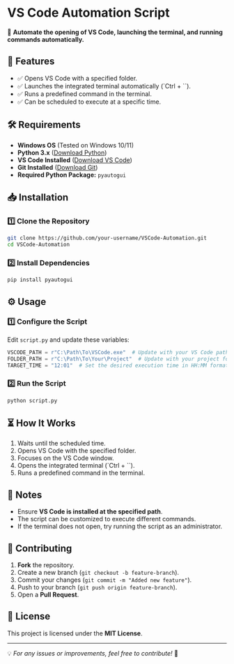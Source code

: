 # VS Code Automation Script

🚀 **Automate the opening of VS Code, launching the terminal, and running commands automatically.**

## 📌 Features
- ✅ Opens VS Code with a specified folder.
- ✅ Launches the integrated terminal automatically (`Ctrl + \``).
- ✅ Runs a predefined command in the terminal.
- ✅ Can be scheduled to execute at a specific time.

## 🛠️ Requirements
- **Windows OS** (Tested on Windows 10/11)
- **Python 3.x** ([Download Python](https://www.python.org/downloads/))
- **VS Code Installed** ([Download VS Code](https://code.visualstudio.com/))
- **Git Installed** ([Download Git](https://git-scm.com/downloads))
- **Required Python Package:** `pyautogui`

## 📥 Installation
### 1️⃣ Clone the Repository
```sh
git clone https://github.com/your-username/VSCode-Automation.git
cd VSCode-Automation
```

### 2️⃣ Install Dependencies
```sh
pip install pyautogui
```

## ⚙️ Usage
### **1️⃣ Configure the Script**
Edit `script.py` and update these variables:
```python
VSCODE_PATH = r"C:\Path\To\VSCode.exe"  # Update with your VS Code path
FOLDER_PATH = r"C:\Path\To\Your\Project"  # Update with your project folder path
TARGET_TIME = "12:01"  # Set the desired execution time in HH:MM format (24-hour)
```

### **2️⃣ Run the Script**
```sh
python script.py
```

## ⏳ How It Works
1. Waits until the scheduled time.
2. Opens VS Code with the specified folder.
3. Focuses on the VS Code window.
4. Opens the integrated terminal (`Ctrl + \``).
5. Runs a predefined command in the terminal.

## 📝 Notes
- Ensure **VS Code is installed at the specified path**.
- The script can be customized to execute different commands.
- If the terminal does not open, try running the script as an administrator.

## 🤝 Contributing
1. **Fork** the repository.
2. Create a new branch (`git checkout -b feature-branch`).
3. Commit your changes (`git commit -m "Added new feature"`).
4. Push to your branch (`git push origin feature-branch`).
5. Open a **Pull Request**.

## 📜 License
This project is licensed under the **MIT License**.

---
💡 *For any issues or improvements, feel free to contribute!* 🚀

